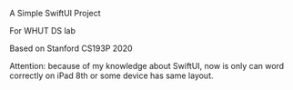 A Simple SwiftUI Project 

For WHUT DS lab

Based on Stanford CS193P 2020

Attention: because of my knowledge about SwiftUI, now is only can word correctly on iPad 8th or some device has same layout.

